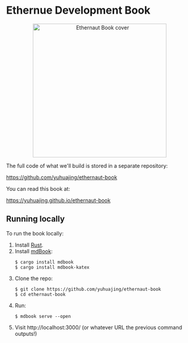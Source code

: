 # Ethernue Development Book

<p align="center">
<img src="/images/intercall.png" alt="Ethernaut Book cover" width="360"/>
</p>

The full code of what we'll build is stored in a separate repository:

https://github.com/yuhuajing/ethernaut-book

You can read this book at:

https://yuhuajing.github.io/ethernaut-book

## Running locally
To run the book locally:
1. Install [Rust](https://www.rust-lang.org/).
1. Install [mdBook](https://github.com/rust-lang/mdBook):
    ```shell
    $ cargo install mdbook
    $ cargo install mdbook-katex
    ```
1. Clone the repo:
    ```shell
    $ git clone https://github.com/yuhuajing/ethernaut-book
    $ cd ethernaut-book
    ```
1. Run:
    ```shell
    $ mdbook serve --open
    ```
1. Visit http://localhost:3000/ (or whatever URL the previous command outputs!)

